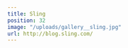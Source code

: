 ```yaml
---
title: Sling
position: 32
image: "/uploads/gallery__sling.jpg"
url: http://blog.sling.com/
---
```


